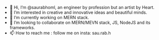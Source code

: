 - 👋 Hi, I’m @saurabhoml, an engineer by profession but an artist by Heart.
- 👀 I’m interested in creative and innovative ideas and beautiful minds.
- 🌱 I’m currently working on MERN stack.
- 💞️ I’m looking to collaborate on MERN/MEVN stack, JS, NodeJS and its frameworks.
- 📫 How to reach me : follow me on insta: sau.rab.h

<!---
saurabhoml/saurabhoml is a ✨ special ✨ repository because its `README.md` (this file) appears on your GitHub profile.
You can click the Preview link to take a look at your changes.
--->
